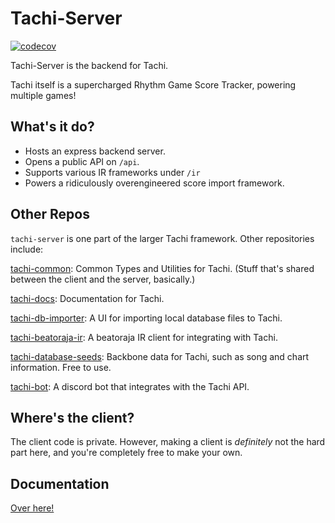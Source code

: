 # Tachi-Server

[![codecov](https://codecov.io/gh/zkldi/tachi-server/branch/develop/graph/badge.svg?token=RAZSDSH1Y9)](https://codecov.io/gh/zkldi/tachi-server)

Tachi-Server is the backend for Tachi.

Tachi itself is a supercharged Rhythm Game Score Tracker, powering multiple games!

## What's it do?

- Hosts an express backend server.
- Opens a public API on `/api`.
- Supports various IR frameworks under `/ir`
- Powers a ridiculously overengineered score import framework.

## Other Repos

`tachi-server` is one part of the larger Tachi framework. Other repositories include:

[tachi-common](https://github.com/TeamNewGuys/tachi-common): Common Types and Utilities for Tachi. (Stuff that's shared between the client and the server, basically.)

[tachi-docs](https://github.com/TeamNewGuys/tachi-docs): Documentation for Tachi.

[tachi-db-importer](https://github.com/TeamNewGuys/tachi-db-importer): A UI for importing local database files to Tachi.

[tachi-beatoraja-ir](https://github.com/TeamNewGuys/tachi-beatoraja-ir): A beatoraja IR client for integrating with Tachi.

[tachi-database-seeds](https://github.com/TeamNewGuys/tachi-database-seeds): Backbone data for Tachi, such as song and chart information. Free to use.

[tachi-bot](https://github.com/TeamNewGuys/tachi-db-importer): A discord bot that integrates with the Tachi API.

## Where's the client?

The client code is private. However, making a client is *definitely* not the hard part here, and you're completely free to make your own.

## Documentation

[Over here!](https://tachi.rtfd.io)
